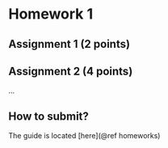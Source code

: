 # Homework 1
## Assignment 1 (2 points)
## Assignment 2 (4 points)
...

## How to submit?
The guide is located [here](@ref homeworks)